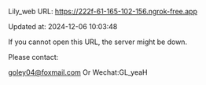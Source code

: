 Lily_web URL: https://222f-61-165-102-156.ngrok-free.app

Updated at: 2024-12-06 10:03:48

If you cannot open this URL, the server might be down.

Please contact: 

goley04@foxmail.com Or Wechat:GL_yeaH